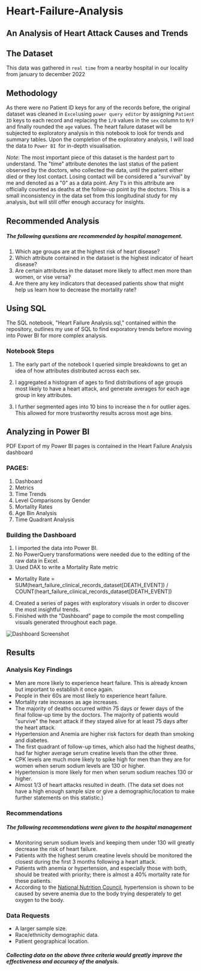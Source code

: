 # Heart-Failure-Analysis

## An Analysis of Heart Attack Causes and Trends

## The Dataset

This data was gathered in `real time` from a nearby hospital in our locality from january to december 2022
## Methodology

As there were no Patient ID keys for any of the records before, the original dataset was cleaned in `Excel`using `power query editor` by assigning `Patient ID` keys to each record and replacing the `1/0` values in the `sex` column to `M/F` and finally rounded the `age` values. The heart failure dataset will be subjected to exploratory analysis in this notebook to look for trends and summary tables. Upon the completion of the exploratory analysis, I will load the data to `Power BI `for in-depth visualisation.

*Note*: The most important piece of this dataset is the hardest part to understand. The "time" attribute denotes the last status of the patient observed by the doctors, who collected the data, until the patient either died or they lost contact. Losing contact will be considered a "survival" by me and denoted as a "0" as a data point. Any 1's in this attribute are officially counted as deaths at the follow-up point by the doctors. This is a small inconsistency in the data set from this longitudinal study for my analysis, but will still offer enough accuracy for insights.

## Recommended Analysis
##### The following questions are recommended by hospital management.
1. Which age groups are at the highest risk of heart disease?
2. Which attribute contained in the dataset is the highest indicator of heart disease?
3. Are certain attributes in the dataset more likely to affect men more than women, or vise versa?
4. Are there any key indicators that deceased patients show that might help us learn how to decrease the mortality rate?

## Using SQL

The SQL notebook, "Heart Failure Analysis.sql," contained within the repository, outlines my use of SQL to find exporatory trends before moving into Power BI for more complex analysis.

### Notebook Steps

1. The early part of the notebook I queried simple breakdowns to get an idea of how attributes distributed across each sex.

2. I aggregated a histogram of ages to find distributions of age groups most likely to have a heart attack, and generate averages for each age group in key attributes.

3. I further segmented ages into 10 bins to increase the n for outlier ages. This allowed for more trustworthy results across most age bins.


## Analyzing in Power BI

PDF Export of my Power BI pages is contained in the Heart Failure Analysis dashboard

### PAGES:
 
1. Dashboard
2. Metrics
3. Time Trends
4. Level Comparisons by Gender
5. Mortality Rates
6. Age Bin Analysis
7. Time Quadrant Analysis

### Building the Dashboard

1. I imported the data into Power BI.
2. No PowerQuery transformations were needed due to the editing of the raw data in Excel.
3. Used DAX to write a Mortality Rate metric
  - Mortality Rate = SUM(heart_failure_clinical_records_dataset[DEATH_EVENT]) / COUNT(heart_failure_clinical_records_dataset[DEATH_EVENT])
4. Created a series of pages with exploratory visuals in order to discover the most insightful trends.
5. Finished with the "Dashboard" page to compile the most compelling visuals generated throughout each page.

![Dashboard Screenshot](https://user-images.githubusercontent.com/118670053/222217101-1340c798-338e-488a-9c3c-523b889281f2.png)

## Results

### Analysis Key Findings
- Men are more likely to experience heart failure. This is already known but important to establish it once again.
- People in their 60s are most likely to experience heart failure.
- Mortality rate increases as age increases.
- The majority of deaths occurred within 75 days or fewer days of the final follow-up time by the doctors. The majority of patients would "survive" the heart attack if they stayed alive for at least 75 days after the heart attack.
- Hypertension and Anemia are higher risk factors for death than smoking and diabetes.
- The first quadrant of follow-up times, which also had the highest deaths, had far higher average serum creatine levels than the other three.
- CPK levels are much more likely to spike high for men than they are for women when serum sodium levels are 130 or higher.
- Hypertension is more likely for men when serum sodium reaches 130 or higher.
- Almost 1/3 of heart attacks resulted in death. (The data set does not have a high enough sample size or give a demographic/location to make further statements on this statistic.)

### Recommendations
##### The following recommendations were given to the hospital management
- Monitoring serum sodium levels and keeping them under 130 will greatly decrease the risk of heart failure.
- Patients with the highest serum creatine levels should be monitored the closest during the first 3 months following a heart attack.
- Patients with anemia or hypertension, and especially those with both, should be treated with priority; there is almost a 40% mortality rate for these patients.
- According to the [National Nutrition Council](https://www.nnc.gov.ph/regional-offices/mindanao/region-xi-davao-region/8185-anemia-and-hypertension-are-they-the-same), hypertension is shown to be caused by severe anemia due to the body trying desperately to get oxygen to the body.

### Data Requests

- A larger sample size.
- Race/ethnicity demographic data.
- Patient geographical location.

##### Collecting data on the above three criteria would greatly improve the effectiveness and accuracy of the analysis.
